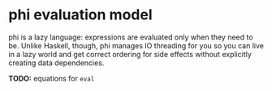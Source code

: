 # phi evaluation model
phi is a lazy language: expressions are evaluated only when they need to be.
Unlike Haskell, though, phi manages IO threading for you so you can live in a
lazy world and get correct ordering for side effects without explicitly creating
data dependencies.

**TODO:** equations for `eval`
